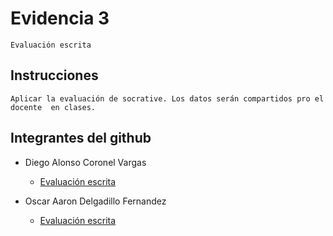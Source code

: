 # Evidencia 3
    Evaluación escrita

## Instrucciones
    Aplicar la evaluación de socrative. Los datos serán compartidos pro el docente  en clases.

## Integrantes del github
- Diego Alonso Coronel Vargas
    - [Evaluación escrita](/Tema%201/Evidencia%203/T1%20-%20E3%20-%20Eval%20Escrita.png)

- Oscar Aaron Delgadillo Fernandez
    - [Evaluación escrita](/Tema%201/Evidencia%203/T1%20-%20E3%20-%20Eval%20EscritaOs.pdf)